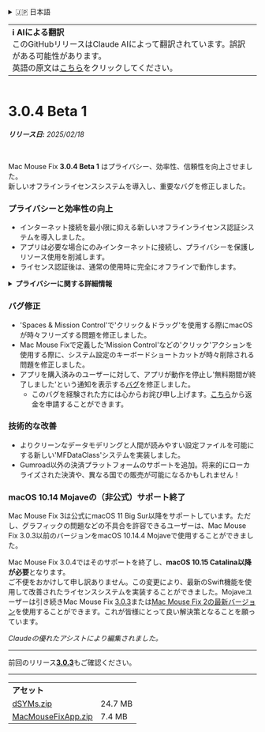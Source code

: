<details>
<summary>🇯🇵 日本語</summary>

[🇬🇧 English (GitHub)](https://github.com/noah-nuebling/mac-mouse-fix/releases/tag/3.0.4-Beta-1)\
[🇦🇩 Català](https://redirect.macmousefix.com/?target=mmf-release&tag=3.0.4-Beta-1&locale=ca)\
[🇩🇪 Deutsch](https://redirect.macmousefix.com/?target=mmf-release&tag=3.0.4-Beta-1&locale=de)\
[🇪🇸 Español](https://redirect.macmousefix.com/?target=mmf-release&tag=3.0.4-Beta-1&locale=es)\
[🇫🇷 Français](https://redirect.macmousefix.com/?target=mmf-release&tag=3.0.4-Beta-1&locale=fr)\
[🇮🇩 Indonesia](https://redirect.macmousefix.com/?target=mmf-release&tag=3.0.4-Beta-1&locale=id)\
[🇮🇹 Italiano](https://redirect.macmousefix.com/?target=mmf-release&tag=3.0.4-Beta-1&locale=it)\
[🇭🇺 Magyar](https://redirect.macmousefix.com/?target=mmf-release&tag=3.0.4-Beta-1&locale=hu)\
[🇳🇱 Nederlands](https://redirect.macmousefix.com/?target=mmf-release&tag=3.0.4-Beta-1&locale=nl)\
[🇵🇱 Polski](https://redirect.macmousefix.com/?target=mmf-release&tag=3.0.4-Beta-1&locale=pl)\
[🇧🇷 Português (Brasil)](https://redirect.macmousefix.com/?target=mmf-release&tag=3.0.4-Beta-1&locale=pt-BR)\
[🇵🇹 Português (Portugal)](https://redirect.macmousefix.com/?target=mmf-release&tag=3.0.4-Beta-1&locale=pt-PT)\
[🇷🇴 Română](https://redirect.macmousefix.com/?target=mmf-release&tag=3.0.4-Beta-1&locale=ro)\
[🇸🇪 Svenska](https://redirect.macmousefix.com/?target=mmf-release&tag=3.0.4-Beta-1&locale=sv)\
[🇻🇳 Tiếng Việt](https://redirect.macmousefix.com/?target=mmf-release&tag=3.0.4-Beta-1&locale=vi)\
[🇹🇷 Türkçe](https://redirect.macmousefix.com/?target=mmf-release&tag=3.0.4-Beta-1&locale=tr)\
[🇨🇿 Čeština](https://redirect.macmousefix.com/?target=mmf-release&tag=3.0.4-Beta-1&locale=cs)\
[🇬🇷 Ελληνικά](https://redirect.macmousefix.com/?target=mmf-release&tag=3.0.4-Beta-1&locale=el)\
[🇷🇺 Русский](https://redirect.macmousefix.com/?target=mmf-release&tag=3.0.4-Beta-1&locale=ru)\
[🇺🇦 Українська](https://redirect.macmousefix.com/?target=mmf-release&tag=3.0.4-Beta-1&locale=uk)\
[🇮🇱 עברית](https://redirect.macmousefix.com/?target=mmf-release&tag=3.0.4-Beta-1&locale=he)\
[🇸🇦 العربية](https://redirect.macmousefix.com/?target=mmf-release&tag=3.0.4-Beta-1&locale=ar)\
[🇮🇳 हिन्दी](https://redirect.macmousefix.com/?target=mmf-release&tag=3.0.4-Beta-1&locale=hi)\
[🇹🇭 ไทย](https://redirect.macmousefix.com/?target=mmf-release&tag=3.0.4-Beta-1&locale=th)\
[🇨🇳 中文 (简体)](https://redirect.macmousefix.com/?target=mmf-release&tag=3.0.4-Beta-1&locale=zh-Hans)\
[🇨🇳 中文 (繁體)](https://redirect.macmousefix.com/?target=mmf-release&tag=3.0.4-Beta-1&locale=zh-Hant)\
[🇭🇰 中文（香港)](https://redirect.macmousefix.com/?target=mmf-release&tag=3.0.4-Beta-1&locale=zh-HK)\
**🇯🇵 日本語**\
[🇰🇷 한국어](https://redirect.macmousefix.com/?target=mmf-release&tag=3.0.4-Beta-1&locale=ko)\
[Help translate Mac Mouse Fix to different languages!](https://github.com/noah-nuebling/mac-mouse-fix/discussions/731)
</details>
<table align=><td>
<b>ℹ️ AIによる翻訳</b><br>
このGitHubリリースはClaude AIによって翻訳されています。誤訳がある可能性があります。<br>
英語の原文は<a href="https://github.com/noah-nuebling/mac-mouse-fix/releases/tag/3.0.4-Beta-1">こちら</a>をクリックしてください。
</td></table>

<table></table>

# 3.0.4 Beta 1
***リリース日:** 2025/02/18*

<br>

Mac Mouse Fix **3.0.4 Beta 1** はプライバシー、効率性、信頼性を向上させました。\
新しいオフラインライセンスシステムを導入し、重要なバグを修正しました。

### プライバシーと効率性の向上

- インターネット接続を最小限に抑える新しいオフラインライセンス認証システムを導入しました。
- アプリは必要な場合にのみインターネットに接続し、プライバシーを保護しリソース使用を削減します。
- ライセンス認証後は、通常の使用時に完全にオフラインで動作します。

<details>
<summary><b>プライバシーに関する詳細情報</b></summary>
以前のバージョンでは起動時にオンラインでライセンス認証を行っていたため、サードパーティのサーバー（GitHubとGumroad）で接続ログが保存される可能性がありました。新システムでは不要な接続を排除し、初回のライセンス認証後はローカルのライセンスデータが破損した場合にのみインターネットに接続します。
<br><br>
私個人がユーザーの行動を記録することは一切ありませんでしたが、以前のシステムではサードパーティのサーバーがIPアドレスと接続時間を記録する可能性がありました。Gumroadはライセンスキーを記録し、購入時に収集した個人情報と関連付ける可能性もありました。
<br><br>
元のライセンスシステムを構築した際にはこれらの細かいプライバシーの問題を考慮していませんでしたが、現在のMac Mouse Fixは可能な限りプライバシーを重視し、インターネット接続を必要としないものとなっています！
<br><br>
詳しくは<a href=https://gumroad.com/privacy>Gumroadのプライバシーポリシー</a>と私の<a href=https://github.com/noah-nuebling/mac-mouse-fix/issues/976#issuecomment-2140955801>GitHubのコメント</a>をご覧ください。

</details>

### バグ修正

- 'Spaces & Mission Control'で'クリック＆ドラッグ'を使用する際にmacOSが時々フリーズする問題を修正しました。
- Mac Mouse Fixで定義した'Mission Control'などの'クリック'アクションを使用する際に、システム設定のキーボードショートカットが時々削除される問題を修正しました。
- アプリを購入済みのユーザーに対して、アプリが動作を停止し'無料期間が終了しました'という通知を表示する[バグ](https://github.com/noah-nuebling/mac-mouse-fix/issues?q=state%3Aopen%20label%3A%22%27Free%20days%20are%20over%27%20bug%22)を修正しました。
    - このバグを経験された方には心からお詫び申し上げます。[こちら](https://redirect.macmousefix.com/?message=&target=mmf-apply-for-refund&locale=ja)から返金を申請することができます。

### 技術的な改善

- よりクリーンなデータモデリングと人間が読みやすい設定ファイルを可能にする新しい'MFDataClass'システムを実装しました。
- Gumroad以外の決済プラットフォームのサポートを追加。将来的にローカライズされた決済や、異なる国での販売が可能になるかもしれません！

### macOS 10.14 Mojaveの（非公式）サポート終了

Mac Mouse Fix 3は公式にmacOS 11 Big Sur以降をサポートしています。ただし、グラフィックの問題などの不具合を許容できるユーザーは、Mac Mouse Fix 3.0.3以前のバージョンをmacOS 10.14.4 Mojaveで使用することができました。

Mac Mouse Fix 3.0.4ではそのサポートを終了し、**macOS 10.15 Catalina以降が必要**となります。\
ご不便をおかけして申し訳ありません。この変更により、最新のSwift機能を使用して改善されたライセンスシステムを実装することができました。Mojaveユーザーは引き続きMac Mouse Fix [3.0.3](https://redirect.macmousefix.com/?target=mmf-release&tag=3.0.3&locale=ja)または[Mac Mouse Fix 2の最新バージョン](https://redirect.macmousefix.com/?target=mmf2-latest&locale=ja)を使用することができます。これが皆様にとって良い解決策となることを願っています。

*Claudeの優れたアシストにより編集されました。*

---

前回のリリース[**3.0.3**](https://redirect.macmousefix.com/?target=mmf-release&tag=3.0.3&locale=ja)もご確認ください。

---

<table align="start">
<tr>
    <td colspan=2>
        <b>アセット</b>
    </td>
</tr>
<tr>
    <td><a href="https://github.com/noah-nuebling/mac-mouse-fix/releases/download/3.0.4-Beta-1/dSYMs.zip">dSYMs.zip</a></td>
    <td>24.7 MB</td>
</tr>
<tr>
    <td><a href="https://github.com/noah-nuebling/mac-mouse-fix/releases/download/3.0.4-Beta-1/MacMouseFixApp.zip">MacMouseFixApp.zip</a></td>
    <td>7.4 MB</td>
</tr>
</table>
